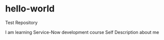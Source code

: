 # hello-world
Test Repository

I am learning Service-Now development course
Self Description about me
